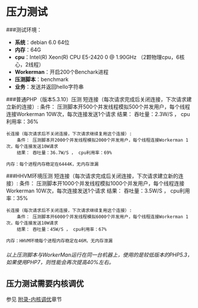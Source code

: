 # 压力测试

###测试环境：
* **系统**：debian 6.0 64位
* **内存**：64G
* **cpu**：Intel(R) Xeon(R) CPU E5-2420 0 @ 1.90GHz （2颗物理cpu，6核心，2线程）
* **Workerman**：开启200个Benchark进程
* **压测脚本**：benchmark
* **业务**：发送并返回hello字符串

###普通PHP（版本5.3.10）压测
    短连接（每次请求完成后关闭连接，下次请求建立新的连接）:
        条件： 压测脚本开500个并发线程模拟500个并发用户，每个线程连接Workerman 10W次，每次连接发送1个请求
        结果： 吞吐量：2.3W/S ， cpu利用率：36%

    长连接（每次请求后不关闭连接，下次请求继续复用这个连接）:
        条件： 压测脚本开2000个并发线程模拟2000个并发用户，每个线程连接Workerman 1次，每个连接发送10W请求
        结果： 吞吐量：36.7W/S ， cpu利用率：69%

    内存：每个进程内存稳定在6444K，无内存泄漏


###HHVM环境压测
    短连接（每次请求完成后关闭连接，下次请求建立新的连接）:
        条件： 压测脚本开1000个并发线程模拟1000个并发用户，每个线程连接Workerman 10W次，每次连接发送1个请求
        结果： 吞吐量：3.5W/S ， cpu利用率：35%

    长连接（每次请求后不关闭连接，下次请求继续复用这个连接）:
        条件： 压测脚本开6000个并发线程模拟6000个并发用户，每个线程连接Workerman 1次，每个连接发送10W请求
        结果： 吞吐量：45W/S ， cpu利用率：67%

    内存：HHVM环境每个进程内存稳定在46M，无内存泄漏


###### 以上压测脚本与WorkerMan运行在同一台机器上，使用的是较低版本的PHP5.3，如果使用PHP7，则性能会再次提高40%左右。

## 压力测试需要内核调优
参见 [附录-内核调优](kernel-optimization.md)章节

